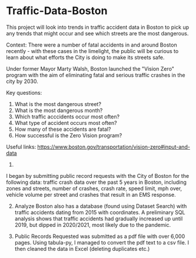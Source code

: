 # Traffic-Data-Boston
This project will look into trends in traffic accident data in Boston to pick up any trends that might occur and see which streets are the most dangerous.

Context:
There were a number of fatal accidents in and around Boston recently - with these cases in the limelight, the public will be curious to learn about what 
efforts the City is doing to make its streets safe. 

Under former Mayor Marty Walsh, Boston launched the "Vision Zero" program with the aim of eliminating fatal and serious traffic crashes in the city by 2030.

Key questions:
1) What is the most dangerous street?
2) What is the most dangerous month?
3) Which traffic acccidents occur most often?
4) What type of accident occurs most often?
5) How many of these accidents are fatal? 
6) How successful is the Zero Vision program? 

Useful links:  https://www.boston.gov/transportation/vision-zero#input-and-data

1)
I began by submitting public record requests with the City of Boston for the following data: traffic crash  data over the past 5 years in Boston, 
including zones and streets, number of crashes, crash rate, speed limit, mph over, vehicle volume per street and crashes that result in an EMS response.

2) Analyze Boston also has a database (found using Dataset Search) with traffic accidents dating from 2015 with coordinates. A preliminary SQL analysis 
shows that traffic accidents had gradually increased up until 2019, but dipped in 2020/2021, most likely due to the pandemic. 

3) Public Records Requested was submitted as a pdf file with over 6,000 pages. Using tabula-py, I managed to convert the pdf text to a csv file. I then cleaned the data in Excel (deleting duplicates etc.)


